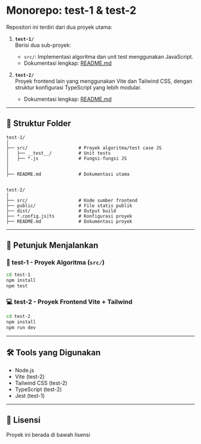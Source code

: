 # Monorepo: test-1 & test-2

Repositori ini terdiri dari dua proyek utama:

1. **`test-1/`**  
   Berisi dua sub-proyek:
   - `src/`: Implementasi algoritma dan unit test menggunakan JavaScript.
   - Dokumentasi lengkap: [README.md](test-1/README.md)

2. **`test-2/`**  
   Proyek frontend lain yang menggunakan Vite dan Tailwind CSS, dengan struktur konfigurasi TypeScript yang lebih modular.
   - Dokumentasi lengkap: [README.md](test-2/README.md)

---

## 📁 Struktur Folder

```
test-1/
│
├── src/                   # Proyek algoritma/test case JS
│   ├── __test__/          # Unit tests
│   ├── *.js               # Fungsi-fungsi JS
│
│
├── README.md              # Dokumentasi utama


test-2/
│
├── src/                   # Kode sumber frontend
├── public/                # File statis publik
├── dist/                  # Output build
├── *.config.js|ts         # Konfigurasi proyek
├── README.md              # Dokumentasi proyek
```

---

## 📌 Petunjuk Menjalankan

### 🧪 test-1 - Proyek Algoritma (`src/`)

```bash
cd test-1
npm install
npm test
```

### 💻 test-2 - Proyek Frontend Vite + Tailwind

```bash
cd test-2
npm install
npm run dev
```

---

## 🛠 Tools yang Digunakan

- Node.js
- Vite (test-2)
- Tailwind CSS (test-2)
- TypeScript (test-2)
- Jest (test-1)

---

## 📄 Lisensi

Proyek ini berada di bawah lisensi
